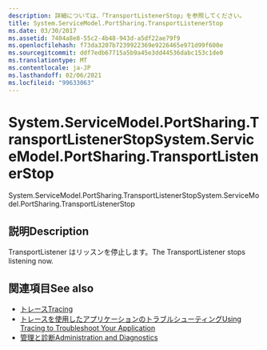 ```yaml
---
description: 詳細については、「TransportListenerStop」を参照してください。
title: System.ServiceModel.PortSharing.TransportListenerStop
ms.date: 03/30/2017
ms.assetid: 7404a8e8-55c2-4b48-943d-a5df22ae79f9
ms.openlocfilehash: f73da3207b7239922369e9226465e971d99f600e
ms.sourcegitcommit: ddf7edb67715a5b9a45e3dd44536dabc153c1de0
ms.translationtype: MT
ms.contentlocale: ja-JP
ms.lasthandoff: 02/06/2021
ms.locfileid: "99633063"
---
```

# <a name="systemservicemodelportsharingtransportlistenerstop"></a><span data-ttu-id="25635-103">System.ServiceModel.PortSharing.TransportListenerStop</span><span class="sxs-lookup"><span data-stu-id="25635-103">System.ServiceModel.PortSharing.TransportListenerStop</span></span>

<span data-ttu-id="25635-104">System.ServiceModel.PortSharing.TransportListenerStop</span><span class="sxs-lookup"><span data-stu-id="25635-104">System.ServiceModel.PortSharing.TransportListenerStop</span></span>  
  
## <a name="description"></a><span data-ttu-id="25635-105">説明</span><span class="sxs-lookup"><span data-stu-id="25635-105">Description</span></span>  

 <span data-ttu-id="25635-106">TransportListener はリッスンを停止します。</span><span class="sxs-lookup"><span data-stu-id="25635-106">The TransportListener stops listening now.</span></span>  
  
## <a name="see-also"></a><span data-ttu-id="25635-107">関連項目</span><span class="sxs-lookup"><span data-stu-id="25635-107">See also</span></span>

- [<span data-ttu-id="25635-108">トレース</span><span class="sxs-lookup"><span data-stu-id="25635-108">Tracing</span></span>](index.md)
- [<span data-ttu-id="25635-109">トレースを使用したアプリケーションのトラブルシューティング</span><span class="sxs-lookup"><span data-stu-id="25635-109">Using Tracing to Troubleshoot Your Application</span></span>](using-tracing-to-troubleshoot-your-application.md)
- [<span data-ttu-id="25635-110">管理と診断</span><span class="sxs-lookup"><span data-stu-id="25635-110">Administration and Diagnostics</span></span>](../index.md)
